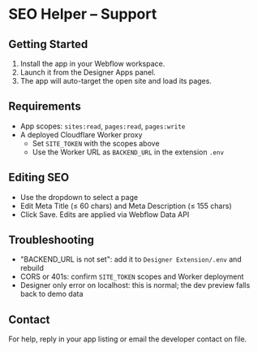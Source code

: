 # SEO Helper – Support

## Getting Started
1. Install the app in your Webflow workspace.
2. Launch it from the Designer Apps panel.
3. The app will auto-target the open site and load its pages.

## Requirements
- App scopes: `sites:read`, `pages:read`, `pages:write`
- A deployed Cloudflare Worker proxy
  - Set `SITE_TOKEN` with the scopes above
  - Use the Worker URL as `BACKEND_URL` in the extension `.env`

## Editing SEO
- Use the dropdown to select a page
- Edit Meta Title (≤ 60 chars) and Meta Description (≤ 155 chars)
- Click Save. Edits are applied via Webflow Data API

## Troubleshooting
- "BACKEND_URL is not set": add it to `Designer Extension/.env` and rebuild
- CORS or 401s: confirm `SITE_TOKEN` scopes and Worker deployment
- Designer only error on localhost: this is normal; the dev preview falls back to demo data

## Contact
For help, reply in your app listing or email the developer contact on file.
